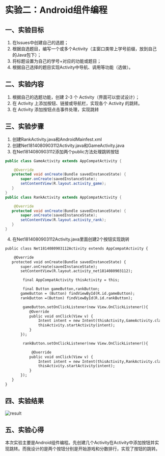 # 实验二：Android组件编程

 ## 一、实验目标

 1. 在Issues中创建自己的选题；
2. 根据自选题目，编写一个或多个Activity（主窗口类带上学号前缀，放到自己的Java包下）；
3. 将标题设置为自己的学号+对应的功能或题目；
4. 根据自己选择的题目实现Activity中导航、调用等功能（选做）。

 ## 二、实验内容

 1. 根据自己的选题功能，创建 2-3 个 Activity（界面可以尝试设计）；
2. 在 Activity 上添加按钮、链接或导航栏，实现各个 Activity 的跳转。
3. 在 Activity 添加按钮点击事件处理，实现跳转

 ## 三、实验步骤

 1. 创建RankActivity.java和AndroidMainfest.xml
2. 创建Net1814080903112Activity.java和GameActivity.java
3. 在Net1814080903112添加两个public方法处理跳转按钮

 ``` java
public class GameActivity extends AppCompatActivity {

     @Override
    protected void onCreate(Bundle savedInstanceState) {
        super.onCreate(savedInstanceState);
        setContentView(R.layout.activity_game);
    }
} 
public class RankActivity extends AppCompatActivity {

     @Override
    protected void onCreate(Bundle savedInstanceState) {
        super.onCreate(savedInstanceState);
        setContentView(R.layout.activity_rank);
    }
} 

 ```

 4. 在Net1814080903112Activity.java里面创建2个按钮实现跳转

 ``` xml
 public class Net1814080903112Activity extends AppCompatActivity {

     @Override
    protected void onCreate(Bundle savedInstanceState) {
        super.onCreate(savedInstanceState);
        setContentView(R.layout.activity_net1814080903112);

         final AppCompatActivity thisActivity = this;

         final Button gameButton,rankButton;
        gameButton = (Button) findViewById(R.id.gameButton);
        rankButton =(Button) findViewById(R.id.rankButton);

         gameButton.setOnClickListener(new View.OnClickListener(){
            @Override
            public void onClick(View v) {
                Intent intent = new Intent(thisActivity,GameActivity.class);
                thisActivity.startActivity(intent);
            }
        });

         rankButton.setOnClickListener(new View.OnClickListener(){

             @Override
            public void onClick(View v) {
                Intent intent = new Intent(thisActivity,RankActivity.class);
                thisActivity.startActivity(intent);
            }
        });
    }
} 
 ```

 ## 四、实验结果

 ![result](D:\android-labs-2020\students\net1814080903112\2.png)

 ## 五、实验心得

 本次实验主要是Android组件编程。先创建几个Activity在Activity中添加按钮并实现跳转。而我设计的是两个按钮分别是开始游戏和分数排行，实现了按钮的跳转。